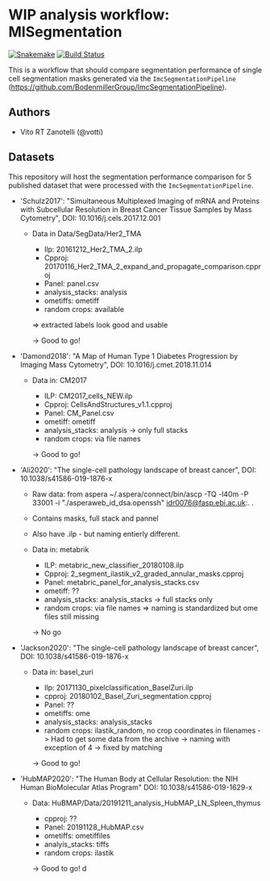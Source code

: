 # WIP analysis workflow: MISegmentation

[![Snakemake](https://img.shields.io/badge/snakemake-≥5.7.0-brightgreen.svg)](https://snakemake.bitbucket.io)
[![Build Status](https://travis-ci.org/snakemake-workflows/misegmentation.svg?branch=master)](https://travis-ci.org/snakemake-workflows/misegmentation)

This is a workflow that should compare segmentation performance of single cell segmentation masks generated via the `ImcSegmentationPipeline` (https://github.com/BodenmillerGroup/ImcSegmentationPipeline).

## Authors

* Vito RT Zanotelli (@votti)

## Datasets

This repository will host the segmentation performance comparison for 5 published dataset that were processed with the `ImcSegmentationPipeline`.

- 'Schulz2017': "Simultaneous Multiplexed Imaging of mRNA and Proteins with Subcellular Resolution in Breast Cancer Tissue Samples by Mass Cytometry", DOI: 10.1016/j.cels.2017.12.001
    - Data in Data/SegData/Her2_TMA
        - Ilp: 20161212_Her2_TMA_2.ilp
        - Cpproj: 20170116_Her2_TMA_2_expand_and_propagate_comparison.cpproj
        - Panel: panel.csv
        - analysis_stacks: analysis
        - ometiffs: ometiff
        - random crops: available
        
        => extracted labels look good and usable
        
        -> Good to go!
    
- 'Damond2018': "A Map of Human Type 1 Diabetes Progression by Imaging Mass Cytometry", DOI: 10.1016/j.cmet.2018.11.014
    - Data in: CM2017
        - ILP: CM2017_cells_NEW.ilp
        - Cpproj: CellsAndStructures_v1.1.cpproj
        - Panel: CM_Panel.csv
        - ometiff: ometiff
        - analysis_stacks: analysis -> only full stacks
        - random crops: via file names
        
        -> Good to go!

- 'Ali2020': "The single-cell pathology landscape of breast cancer", DOI: 10.1038/s41586-019-1876-x
    - Raw data: from aspera ~/.aspera/connect/bin/ascp -TQ -l40m -P 33001 -i "./asperaweb_id_dsa.openssh" idr0076@fasp.ebi.ac.uk:. .
    - Contains masks, full stack and pannel
    - Also have .ilp - but naming entierly different.
    - Data in: metabrik
        - ILP: metabric_new_classifier_20180108.ilp
        - Cpproj: 2_segment_ilastik_v2_graded_annular_masks.cpproj
        - Panel: metabric_panel_for_analysis_stacks.csv
        - ometiff: ??
        - analysis_stacks: analysis_stacks -> full stacks only
        - random crops: via file names
        => naming is standardized but ome files still missing
        
        -> No go
    
- 'Jackson2020': "The single-cell pathology landscape of breast cancer", DOI: 10.1038/s41586-019-1876-x
    - Data in: basel_zuri
        - Ilp: 20171130_pixelclassification_BaselZuri.ilp
        - cpproj: 20180102_Basel_Zuri_segmentation.cpproj
        - Panel: ??
        - ometiffs: ome
        - analysis_stacks: analysis_stacks
        - random crops: ilastik_random, no crop coordinates in filenames
            -> Had to get some data from the archive
            -> naming with exception of 4 
            -> fixed by matching
            
        -> Good to go!
        
- 'HubMAP2020': "The Human Body at Cellular Resolution: the NIH Human BioMolecular Atlas Program" DOI: 10.1038/s41586-019-1629-x
    - Data: HuBMAP/Data/20191211_analysis_HubMAP_LN_Spleen_thymus
        - cpproj: ??
        - Panel: 20191128_HubMAP.csv
        - ometiffs: ometiffiles
        - analyis_stacks: tiffs
        - random crops: ilastik
    
        -> Good to go!
d
